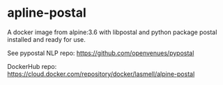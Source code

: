 # apline-postal

A docker image from alpine:3.6 with libpostal and python package postal
installed and ready for use.

See pypostal NLP repo: https://github.com/openvenues/pypostal

DockerHub repo: https://cloud.docker.com/repository/docker/lasmell/alpine-postal

